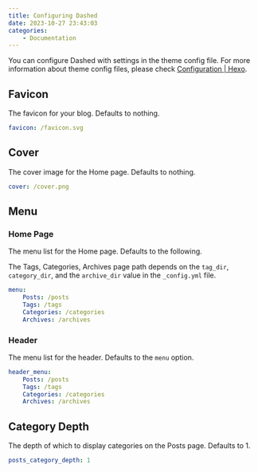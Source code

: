 ```yaml
---
title: Configuring Dashed
date: 2023-10-27 23:43:03
categories:
    - Documentation
---
```


You can configure Dashed with settings in the theme config file. For more information about theme config files, please check [Configuration | Hexo](https://hexo.io/docs/configuration#Alternate-Theme-Config "Configuration Documentation for Hexo - Alternate Theme Config").

## Favicon

The favicon for your blog. Defaults to nothing.

```YAML _config.dashed.yml
favicon: /favicon.svg
```

## Cover

The cover image for the Home page. Defaults to nothing.

```YAML _config.dashed.yml
cover: /cover.png
```

## Menu

### Home Page

The menu list for the Home page. Defaults to the following.

The Tags, Categories, Archives page path depends on the `tag_dir`, `category_dir`, and the `archive_dir` value in the `_config.yml` file.

```YAML _config.dashed.yml
menu:
    Posts: /posts
    Tags: /tags
    Categories: /categories
    Archives: /archives
```

### Header

The menu list for the header. Defaults to the `menu` option.

```YAML _config.dashed.yml
header_menu:
    Posts: /posts
    Tags: /tags
    Categories: /categories
    Archives: /archives
```

## Category Depth

The depth of which to display categories on the Posts page. Defaults to 1.

```YAML _config.dashed.yml
posts_category_depth: 1
```
